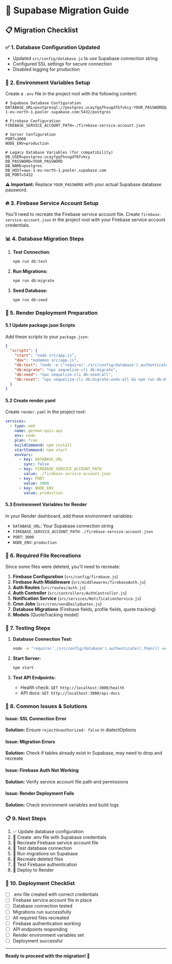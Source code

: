 # 🚀 Supabase Migration Guide

## 📋 Migration Checklist

### ✅ 1. Database Configuration Updated
- Updated `src/config/database.js` to use Supabase connection string
- Configured SSL settings for secure connection
- Disabled logging for production

### 🔧 2. Environment Variables Setup

Create a `.env` file in the project root with the following content:

```env
# Supabase Database Configuration
DATABASE_URL=postgresql://postgres.ucayfgqfhvugdfbfvkcy:YOUR_PASSWORD@aws-1-eu-north-1.pooler.supabase.com:5432/postgres

# Firebase Configuration
FIREBASE_SERVICE_ACCOUNT_PATH=./firebase-service-account.json

# Server Configuration
PORT=3000
NODE_ENV=production

# Legacy Database Variables (for compatibility)
DB_USER=postgres.ucayfgqfhvugdfbfvkcy
DB_PASSWORD=YOUR_PASSWORD
DB_NAME=postgres
DB_HOST=aws-1-eu-north-1.pooler.supabase.com
DB_PORT=5432
```

**⚠️ Important:** Replace `YOUR_PASSWORD` with your actual Supabase database password.

### 🔥 3. Firebase Service Account Setup

You'll need to recreate the Firebase service account file. Create `firebase-service-account.json` in the project root with your Firebase service account credentials.

### 📊 4. Database Migration Steps

1. **Test Connection:**
   ```bash
   npm run db:test
   ```

2. **Run Migrations:**
   ```bash
   npm run db:migrate
   ```

3. **Seed Database:**
   ```bash
   npm run db:seed
   ```

### 🚀 5. Render Deployment Preparation

#### 5.1 Update package.json Scripts
Add these scripts to your `package.json`:

```json
{
  "scripts": {
    "start": "node src/app.js",
    "dev": "nodemon src/app.js",
    "db:test": "node -e \"require('./src/config/database').authenticate().then(() => console.log('✅ Database connected')).catch(err => console.error('❌ Database error:', err))\"",
    "db:migrate": "npx sequelize-cli db:migrate",
    "db:seed": "npx sequelize-cli db:seed:all",
    "db:reset": "npx sequelize-cli db:migrate:undo:all && npm run db:migrate && npm run db:seed"
  }
}
```

#### 5.2 Create render.yaml
Create `render.yaml` in the project root:

```yaml
services:
  - type: web
    name: german-quiz-api
    env: node
    plan: free
    buildCommand: npm install
    startCommand: npm start
    envVars:
      - key: DATABASE_URL
        sync: false
      - key: FIREBASE_SERVICE_ACCOUNT_PATH
        value: ./firebase-service-account.json
      - key: PORT
        value: 3000
      - key: NODE_ENV
        value: production
```

#### 5.3 Environment Variables for Render
In your Render dashboard, add these environment variables:

- `DATABASE_URL`: Your Supabase connection string
- `FIREBASE_SERVICE_ACCOUNT_PATH`: `./firebase-service-account.json`
- `PORT`: `3000`
- `NODE_ENV`: `production`

### 🔧 6. Required File Recreations

Since some files were deleted, you'll need to recreate:

1. **Firebase Configuration** (`src/config/firebase.js`)
2. **Firebase Auth Middleware** (`src/middlewares/firebaseAuth.js`)
3. **Auth Routes** (`src/routes/auth.js`)
4. **Auth Controller** (`src/controllers/AuthController.js`)
5. **Notification Service** (`src/services/NotificationService.js`)
6. **Cron Jobs** (`src/cron/sendDailyQuotes.js`)
7. **Database Migrations** (Firebase fields, profile fields, quote tracking)
8. **Models** (QuoteTracking model)

### 📱 7. Testing Steps

1. **Database Connection Test:**
   ```bash
   node -e "require('./src/config/database').authenticate().then(() => console.log('✅ Supabase connected')).catch(err => console.error('❌ Connection failed:', err))"
   ```

2. **Start Server:**
   ```bash
   npm start
   ```

3. **Test API Endpoints:**
   - Health check: `GET http://localhost:3000/health`
   - API docs: `GET http://localhost:3000/api-docs`

### 🚨 8. Common Issues & Solutions

#### Issue: SSL Connection Error
**Solution:** Ensure `rejectUnauthorized: false` in dialectOptions

#### Issue: Migration Errors
**Solution:** Check if tables already exist in Supabase, may need to drop and recreate

#### Issue: Firebase Auth Not Working
**Solution:** Verify service account file path and permissions

#### Issue: Render Deployment Fails
**Solution:** Check environment variables and build logs

### 📋 9. Next Steps

1. ✅ Update database configuration
2. 🔄 Create .env file with Supabase credentials
3. 🔄 Recreate Firebase service account file
4. 🔄 Test database connection
5. 🔄 Run migrations on Supabase
6. 🔄 Recreate deleted files
7. 🔄 Test Firebase authentication
8. 🔄 Deploy to Render

### 🎯 10. Deployment Checklist

- [ ] .env file created with correct credentials
- [ ] Firebase service account file in place
- [ ] Database connection tested
- [ ] Migrations run successfully
- [ ] All required files recreated
- [ ] Firebase authentication working
- [ ] API endpoints responding
- [ ] Render environment variables set
- [ ] Deployment successful

---

**Ready to proceed with the migration! 🚀**
